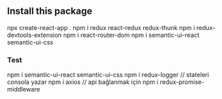 ## Install this package

npx create-react-app .
npm i redux react-redux redux-thunk
npm i redux-devtools-extension
npm i react-router-dom
npm i semantic-ui-react semantic-ui-css

### Test

npm i semantic-ui-react semantic-ui-css
npm i redux-logger // stateleri consola yazar
npm i axios // api bağlanmak için
npm i redux-promise-middleware
